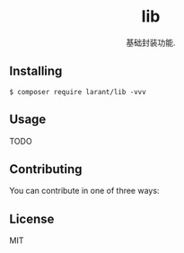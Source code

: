 <h1 align="center"> lib </h1>

<p align="center"> 基础封装功能.</p>


## Installing

```shell
$ composer require larant/lib -vvv
```

## Usage

TODO

## Contributing

You can contribute in one of three ways:

## License

MIT